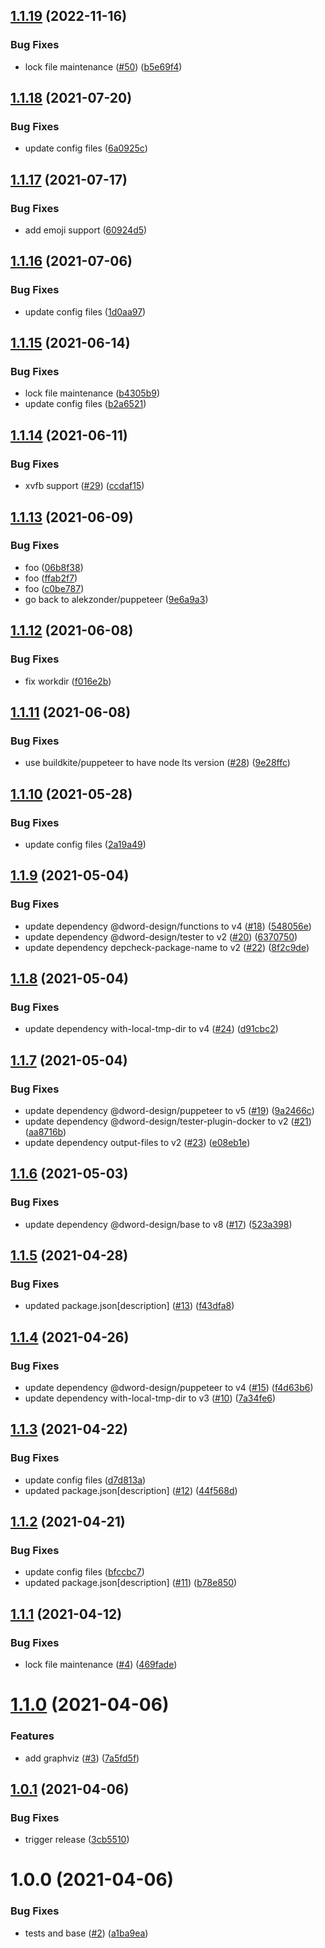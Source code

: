 ## [1.1.19](https://github.com/dword-design/docker-testing/compare/v1.1.18...v1.1.19) (2022-11-16)


### Bug Fixes

* lock file maintenance ([#50](https://github.com/dword-design/docker-testing/issues/50)) ([b5e69f4](https://github.com/dword-design/docker-testing/commit/b5e69f4099f3dde4905eddd01bc035bb56528875))

## [1.1.18](https://github.com/dword-design/docker-testing/compare/v1.1.17...v1.1.18) (2021-07-20)


### Bug Fixes

* update config files ([6a0925c](https://github.com/dword-design/docker-testing/commit/6a0925c5c7557368aff2917527595ee6e0264c93))

## [1.1.17](https://github.com/dword-design/docker-testing/compare/v1.1.16...v1.1.17) (2021-07-17)


### Bug Fixes

* add emoji support ([60924d5](https://github.com/dword-design/docker-testing/commit/60924d5955bed3dbfb9524a725b98418327ce629))

## [1.1.16](https://github.com/dword-design/docker-testing/compare/v1.1.15...v1.1.16) (2021-07-06)


### Bug Fixes

* update config files ([1d0aa97](https://github.com/dword-design/docker-testing/commit/1d0aa97e00c99689bfc21fa9132479cb42d89f7a))

## [1.1.15](https://github.com/dword-design/docker-testing/compare/v1.1.14...v1.1.15) (2021-06-14)


### Bug Fixes

* lock file maintenance ([b4305b9](https://github.com/dword-design/docker-testing/commit/b4305b902807f519d4b2ab3d6561f43ab01010b1))
* update config files ([b2a6521](https://github.com/dword-design/docker-testing/commit/b2a6521031f1f0e51505de77ecfc4228b2f63102))

## [1.1.14](https://github.com/dword-design/docker-testing/compare/v1.1.13...v1.1.14) (2021-06-11)


### Bug Fixes

* xvfb support ([#29](https://github.com/dword-design/docker-testing/issues/29)) ([ccdaf15](https://github.com/dword-design/docker-testing/commit/ccdaf1573140c3cbb207b4417353e05bc4d8e627))

## [1.1.13](https://github.com/dword-design/docker-testing/compare/v1.1.12...v1.1.13) (2021-06-09)


### Bug Fixes

* foo ([06b8f38](https://github.com/dword-design/docker-testing/commit/06b8f38ad35dac6fa088dd01dd54963351810ef0))
* foo ([ffab2f7](https://github.com/dword-design/docker-testing/commit/ffab2f71f53117a05e1fd00365eafadcc670aab7))
* foo ([c0be787](https://github.com/dword-design/docker-testing/commit/c0be7879c06b6f28cfb332b584bf30fb48407fea))
* go back to alekzonder/puppeteer ([9e6a9a3](https://github.com/dword-design/docker-testing/commit/9e6a9a3195670fc8675488562726e1bec927f76c))

## [1.1.12](https://github.com/dword-design/docker-testing/compare/v1.1.11...v1.1.12) (2021-06-08)


### Bug Fixes

* fix workdir ([f016e2b](https://github.com/dword-design/docker-testing/commit/f016e2b01abbe5f7dc7605b4b1c0f53906a2a54a))

## [1.1.11](https://github.com/dword-design/docker-testing/compare/v1.1.10...v1.1.11) (2021-06-08)


### Bug Fixes

* use buildkite/puppeteer to have node lts version ([#28](https://github.com/dword-design/docker-testing/issues/28)) ([9e28ffc](https://github.com/dword-design/docker-testing/commit/9e28ffc110fa926c5a76b5a61a95ecaeb2723640))

## [1.1.10](https://github.com/dword-design/docker-testing/compare/v1.1.9...v1.1.10) (2021-05-28)


### Bug Fixes

* update config files ([2a19a49](https://github.com/dword-design/docker-testing/commit/2a19a49e5e39d394caf0cd52408fe0eeb07e97ea))

## [1.1.9](https://github.com/dword-design/docker-testing/compare/v1.1.8...v1.1.9) (2021-05-04)


### Bug Fixes

* update dependency @dword-design/functions to v4 ([#18](https://github.com/dword-design/docker-testing/issues/18)) ([548056e](https://github.com/dword-design/docker-testing/commit/548056ef0b36d9f4558f725e004ca1da4ab6f4fd))
* update dependency @dword-design/tester to v2 ([#20](https://github.com/dword-design/docker-testing/issues/20)) ([6370750](https://github.com/dword-design/docker-testing/commit/637075053499e842609490c3fee0f92075919456))
* update dependency depcheck-package-name to v2 ([#22](https://github.com/dword-design/docker-testing/issues/22)) ([8f2c9de](https://github.com/dword-design/docker-testing/commit/8f2c9dedb285554f3d866d27cae0f1e1b2eb2e1a))

## [1.1.8](https://github.com/dword-design/docker-testing/compare/v1.1.7...v1.1.8) (2021-05-04)


### Bug Fixes

* update dependency with-local-tmp-dir to v4 ([#24](https://github.com/dword-design/docker-testing/issues/24)) ([d91cbc2](https://github.com/dword-design/docker-testing/commit/d91cbc2ed7001d4e00f84ae11c890580f2ed4844))

## [1.1.7](https://github.com/dword-design/docker-testing/compare/v1.1.6...v1.1.7) (2021-05-04)


### Bug Fixes

* update dependency @dword-design/puppeteer to v5 ([#19](https://github.com/dword-design/docker-testing/issues/19)) ([9a2466c](https://github.com/dword-design/docker-testing/commit/9a2466c9924922bd1057c6c1ba5d0fab1e92ac03))
* update dependency @dword-design/tester-plugin-docker to v2 ([#21](https://github.com/dword-design/docker-testing/issues/21)) ([aa8716b](https://github.com/dword-design/docker-testing/commit/aa8716bacd5822f27d4fb358725d9266724d734d))
* update dependency output-files to v2 ([#23](https://github.com/dword-design/docker-testing/issues/23)) ([e08eb1e](https://github.com/dword-design/docker-testing/commit/e08eb1e239e338955ad740165aaaf48f0afd3a83))

## [1.1.6](https://github.com/dword-design/docker-testing/compare/v1.1.5...v1.1.6) (2021-05-03)


### Bug Fixes

* update dependency @dword-design/base to v8 ([#17](https://github.com/dword-design/docker-testing/issues/17)) ([523a398](https://github.com/dword-design/docker-testing/commit/523a398839449da99cc6618fe1e4c2ce4580dbc1))

## [1.1.5](https://github.com/dword-design/docker-testing/compare/v1.1.4...v1.1.5) (2021-04-28)


### Bug Fixes

* updated package.json[description] ([#13](https://github.com/dword-design/docker-testing/issues/13)) ([f43dfa8](https://github.com/dword-design/docker-testing/commit/f43dfa8fc6d7a45224fb8ae1d09fe125fea2fbc6))

## [1.1.4](https://github.com/dword-design/docker-testing/compare/v1.1.3...v1.1.4) (2021-04-26)


### Bug Fixes

* update dependency @dword-design/puppeteer to v4 ([#15](https://github.com/dword-design/docker-testing/issues/15)) ([f4d63b6](https://github.com/dword-design/docker-testing/commit/f4d63b6d3fc466aaa882752beb3eea0751ddd7c6))
* update dependency with-local-tmp-dir to v3 ([#10](https://github.com/dword-design/docker-testing/issues/10)) ([7a34fe6](https://github.com/dword-design/docker-testing/commit/7a34fe6f60d9251fc1f32088bf850cd0095ed32d))

## [1.1.3](https://github.com/dword-design/docker-testing/compare/v1.1.2...v1.1.3) (2021-04-22)


### Bug Fixes

* update config files ([d7d813a](https://github.com/dword-design/docker-testing/commit/d7d813a27d0e2ef6fdaed4298e44233d2f306177))
* updated package.json[description] ([#12](https://github.com/dword-design/docker-testing/issues/12)) ([44f568d](https://github.com/dword-design/docker-testing/commit/44f568d936d95dc9c5e513561aae2b8581bf41aa))

## [1.1.2](https://github.com/dword-design/docker-testing/compare/v1.1.1...v1.1.2) (2021-04-21)


### Bug Fixes

* update config files ([bfccbc7](https://github.com/dword-design/docker-testing/commit/bfccbc73e32dfdc9a64db907ad13431656cb4ddf))
* updated package.json[description] ([#11](https://github.com/dword-design/docker-testing/issues/11)) ([b78e850](https://github.com/dword-design/docker-testing/commit/b78e850dca65c3be061fa21b42056f18ebc2a249))

## [1.1.1](https://github.com/dword-design/docker-testing/compare/v1.1.0...v1.1.1) (2021-04-12)


### Bug Fixes

* lock file maintenance ([#4](https://github.com/dword-design/docker-testing/issues/4)) ([469fade](https://github.com/dword-design/docker-testing/commit/469fadedf77007cc84fa4c8733ef5fc16b6a7176))

# [1.1.0](https://github.com/dword-design/docker-testing/compare/v1.0.1...v1.1.0) (2021-04-06)


### Features

* add graphviz ([#3](https://github.com/dword-design/docker-testing/issues/3)) ([7a5fd5f](https://github.com/dword-design/docker-testing/commit/7a5fd5fff32ea58a201e13dad35f95d16c937232))

## [1.0.1](https://github.com/dword-design/docker-testing/compare/v1.0.0...v1.0.1) (2021-04-06)


### Bug Fixes

* trigger release ([3cb5510](https://github.com/dword-design/docker-testing/commit/3cb55106a396cddc59b11296c4ac8ccc543a2e8f))

# 1.0.0 (2021-04-06)


### Bug Fixes

* tests and base ([#2](https://github.com/dword-design/docker-testing/issues/2)) ([a1ba9ea](https://github.com/dword-design/docker-testing/commit/a1ba9ea2b133d55578795234bc25ff6ff9ebf65c))
